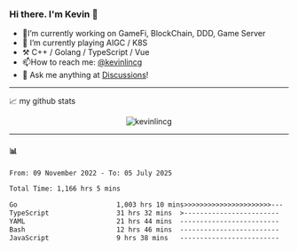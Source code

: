 ### Hi there. I'm Kevin 👋

- 🔭I’m currently working on GameFi, BlockChain, DDD, Game Server
- 🌱 I’m currently playing AIGC / K8S
-   :hammer_and_pick: C++ / Golang / TypeScript / Vue
- 📫How to reach me: [@kevinlincg](https://twitter.com/kevinlincg) 
-   :thought_balloon: Ask me anything at [Discussions](https://github.com/kevinlincg/kevinlincg/issues/new)!

---

📈 my github stats

<p align="center"> <img src="https://github-readme-stats-ouuan.vercel.app/api?username=kevinlincg&theme=dark&show_icons=true&count_private=true" alt="kevinlincg" />

---

#### :bar_chart: 

<!--START_SECTION:waka-->

```txt
From: 09 November 2022 - To: 05 July 2025

Total Time: 1,166 hrs 5 mins

Go                         1,003 hrs 10 mins>>>>>>>>>>>>>>>>>>>>>>---   86.03 %
TypeScript                 31 hrs 32 mins  >------------------------   02.70 %
YAML                       21 hrs 44 mins  -------------------------   01.86 %
Bash                       12 hrs 46 mins  -------------------------   01.10 %
JavaScript                 9 hrs 38 mins   -------------------------   00.83 %
```

<!--END_SECTION:waka-->
